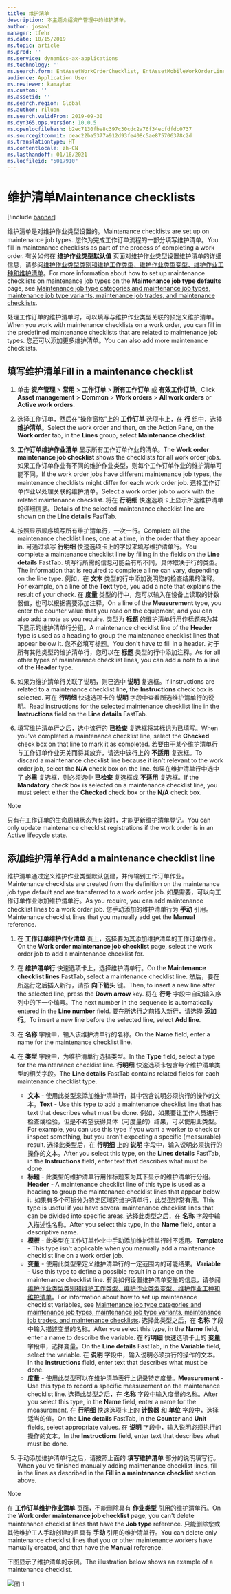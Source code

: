 ```yaml
---
title: 维护清单
description: 本主题介绍资产管理中的维护清单。
author: josaw1
manager: tfehr
ms.date: 10/15/2019
ms.topic: article
ms.prod: ''
ms.service: dynamics-ax-applications
ms.technology: ''
ms.search.form: EntAssetWorkOrderChecklist, EntAssetMobileWorkOrderLineChecklistDetails
audience: Application User
ms.reviewer: kamaybac
ms.custom: ''
ms.assetid: ''
ms.search.region: Global
ms.author: riluan
ms.search.validFrom: 2019-09-30
ms.dyn365.ops.version: 10.0.5
ms.openlocfilehash: b2ec7130fbe8c397c30cdc2a76f34ecfdfdc0737
ms.sourcegitcommit: deac22ba5377a912d93fe408c5ae875706378c2d
ms.translationtype: HT
ms.contentlocale: zh-CN
ms.lasthandoff: 01/16/2021
ms.locfileid: "5017910"
---
```

# <a name="maintenance-checklists"></a><span data-ttu-id="c2e9f-103">维护清单</span><span class="sxs-lookup"><span data-stu-id="c2e9f-103">Maintenance checklists</span></span>

[!include [banner](../../includes/banner.md)]



<span data-ttu-id="c2e9f-104">维护清单是对维护作业类型设置的。</span><span class="sxs-lookup"><span data-stu-id="c2e9f-104">Maintenance checklists are set up on maintenance job types.</span></span> <span data-ttu-id="c2e9f-105">您作为完成工作订单流程的一部分填写维护清单。</span><span class="sxs-lookup"><span data-stu-id="c2e9f-105">You fill in maintenance checklists as part of the process of completing a work order.</span></span> <span data-ttu-id="c2e9f-106">有关如何在 **维护作业类型默认值** 页面对维护作业类型设置维护清单的详细信息，请参阅[维护作业类型类别和维护工作类型、维护作业类型变型、维护作业工种和维护清单](../setup-for-work-orders/job-groups-and-job-types-variants-trades-and-checklists.md)。</span><span class="sxs-lookup"><span data-stu-id="c2e9f-106">For more information about how to set up maintenance checklists on maintenance job types on the **Maintenance job type defaults** page, see [Maintenance job type categories and maintenance job types, maintenance job type variants, maintenance job trades, and maintenance checklists](../setup-for-work-orders/job-groups-and-job-types-variants-trades-and-checklists.md).</span></span>

<span data-ttu-id="c2e9f-107">处理工作订单的维护清单时，可以填写与维护作业类型关联的预定义维护清单。</span><span class="sxs-lookup"><span data-stu-id="c2e9f-107">When you work with maintenance checklists on a work order, you can fill in the predefined maintenance checklists that are related to maintenance job types.</span></span> <span data-ttu-id="c2e9f-108">您还可以添加更多维护清单。</span><span class="sxs-lookup"><span data-stu-id="c2e9f-108">You can also add more maintenance checklists.</span></span>


## <a name="fill-in-a-maintenance-checklist"></a><span data-ttu-id="c2e9f-109">填写维护清单</span><span class="sxs-lookup"><span data-stu-id="c2e9f-109">Fill in a maintenance checklist</span></span>

1. <span data-ttu-id="c2e9f-110">单击 **资产管理** > **常用** > **工作订单** > **所有工作订单** 或 **有效工作订单**。</span><span class="sxs-lookup"><span data-stu-id="c2e9f-110">Click **Asset management** > **Common** > **Work orders** > **All work orders** or **Active work orders**.</span></span>

2. <span data-ttu-id="c2e9f-111">选择工作订单，然后在“操作窗格”上的 **工作订单** 选项卡上，在 **行** 组中，选择 **维护清单**。</span><span class="sxs-lookup"><span data-stu-id="c2e9f-111">Select the work order and then, on the Action Pane, on the **Work order** tab, in the **Lines** group, select **Maintenance checklist**.</span></span>

3. <span data-ttu-id="c2e9f-112">**工作订单维护作业清单** 显示所有工作订单作业的清单。</span><span class="sxs-lookup"><span data-stu-id="c2e9f-112">The **Work order maintenance job checklist** shows the checklists for all work order jobs.</span></span> <span data-ttu-id="c2e9f-113">如果工作订单作业有不同的维护作业类型，则每个工作订单作业的维护清单可能不同。</span><span class="sxs-lookup"><span data-stu-id="c2e9f-113">If the work order jobs have different maintenance job types, the maintenance checklists might differ for each work order job.</span></span> <span data-ttu-id="c2e9f-114">选择工作订单作业以处理关联的维护清单。</span><span class="sxs-lookup"><span data-stu-id="c2e9f-114">Select a work order job to work with the related maintenance checklist.</span></span> <span data-ttu-id="c2e9f-115">将在 **行明细** 快速选项卡上显示所选维护清单的详细信息。</span><span class="sxs-lookup"><span data-stu-id="c2e9f-115">Details of the selected maintenance checklist line are shown on the **Line details** FastTab.</span></span>

4. <span data-ttu-id="c2e9f-116">按照显示顺序填写所有维护清单行，一次一行。</span><span class="sxs-lookup"><span data-stu-id="c2e9f-116">Complete all the maintenance checklist lines, one at a time, in the order that they appear in.</span></span> <span data-ttu-id="c2e9f-117">可通过填写 **行明细** 快速选项卡上的字段来填写维护清单行。</span><span class="sxs-lookup"><span data-stu-id="c2e9f-117">You complete a maintenance checklist line by filling in the fields on the **Line details** FastTab.</span></span> <span data-ttu-id="c2e9f-118">填写行所需的信息可能会有所不同，具体取决于行的类型。</span><span class="sxs-lookup"><span data-stu-id="c2e9f-118">The information that is required to complete a line can vary, depending on the line type.</span></span> <span data-ttu-id="c2e9f-119">例如，在 **文本** 类型的行中添加说明您的检查结果的注释。</span><span class="sxs-lookup"><span data-stu-id="c2e9f-119">For example, on a line of the **Text** type, you add a note that explains the result of your check.</span></span> <span data-ttu-id="c2e9f-120">在 **度量** 类型的行中，您可以输入在设备上读取的计数器值，也可以根据需要添加注释。</span><span class="sxs-lookup"><span data-stu-id="c2e9f-120">On a line of the **Measurement** type, you enter the counter value that you read on the equipment, and you can also add a note as you require.</span></span> <span data-ttu-id="c2e9f-121">类型为 **标题** 的维护清单行用作标题来为其下显示的维护清单行分组。</span><span class="sxs-lookup"><span data-stu-id="c2e9f-121">A maintenance checklist line of the **Header** type is used as a heading to group the maintenance checklist lines that appear below it.</span></span> <span data-ttu-id="c2e9f-122">您不必填写标题。</span><span class="sxs-lookup"><span data-stu-id="c2e9f-122">You don't have to fill in a header.</span></span> <span data-ttu-id="c2e9f-123">对于所有其他类型的维护清单行，您可以在 **标题** 类型的行中添加注释。</span><span class="sxs-lookup"><span data-stu-id="c2e9f-123">As for all other types of maintenance checklist lines, you can add a note to a line of the **Header** type.</span></span>

5. <span data-ttu-id="c2e9f-124">如果为维护清单行关联了说明，则已选中 **说明** 复选框。</span><span class="sxs-lookup"><span data-stu-id="c2e9f-124">If instructions are related to a maintenance checklist line, the **Instructions** check box is selected.</span></span> <span data-ttu-id="c2e9f-125">可在 **行明细** 快速选项卡的 **说明** 字段中查看所选维护清单行的说明。</span><span class="sxs-lookup"><span data-stu-id="c2e9f-125">Read instructions for the selected maintenance checklist line in the **Instructions** field on the **Line details** FastTab.</span></span>

6. <span data-ttu-id="c2e9f-126">填写维护清单行之后，选中该行的 **已检查** 复选框将其标记为已填写。</span><span class="sxs-lookup"><span data-stu-id="c2e9f-126">When you've completed a maintenance checklist line, select the **Checked** check box on that line to mark it as completed.</span></span> <span data-ttu-id="c2e9f-127">若要由于某个维护清单行与工作订单作业无关而将其放弃，请选中该行上的 **不适用** 复选框。</span><span class="sxs-lookup"><span data-stu-id="c2e9f-127">To discard a maintenance checklist line because it isn't relevant to the work order job, select the **N/A** check box on the line.</span></span> <span data-ttu-id="c2e9f-128">如果在维护清单行中选中了 **必需** 复选框，则必须选中 **已检查** 复选框或 **不适用** 复选框。</span><span class="sxs-lookup"><span data-stu-id="c2e9f-128">If the **Mandatory** check box is selected on a maintenance checklist line, you must select either the **Checked** check box or the **N/A** check box.</span></span>

>[!NOTE]
><span data-ttu-id="c2e9f-129">只有在工作订单的生命周期状态为[有效](../setup-for-work-orders/work-order-lifecycle-states.md)时，才能更新维护清单登记。</span><span class="sxs-lookup"><span data-stu-id="c2e9f-129">You can only update maintenance checklist registrations if the work order is in an [Active](../setup-for-work-orders/work-order-lifecycle-states.md) lifecycle state.</span></span>  


## <a name="add-a-maintenance-checklist-line"></a><span data-ttu-id="c2e9f-130">添加维护清单行</span><span class="sxs-lookup"><span data-stu-id="c2e9f-130">Add a maintenance checklist line</span></span>

<span data-ttu-id="c2e9f-131">维护清单通过定义维护作业类型默认创建，并传输到工作订单作业。</span><span class="sxs-lookup"><span data-stu-id="c2e9f-131">Maintenance checklists are created from the definition on the maintenance job type default and are transferred to a work order job.</span></span> <span data-ttu-id="c2e9f-132">如果需要，可以向工作订单作业添加维护清单行。</span><span class="sxs-lookup"><span data-stu-id="c2e9f-132">As you require, you can add maintenance checklist lines to a work order job.</span></span> <span data-ttu-id="c2e9f-133">您手动添加的维护清单行为 **手动** 引用。</span><span class="sxs-lookup"><span data-stu-id="c2e9f-133">Maintenance checklist lines that you manually add get the **Manual** reference.</span></span>

1. <span data-ttu-id="c2e9f-134">在 **工作订单维护作业清单** 页上，选择要为其添加维护清单的工作订单作业。</span><span class="sxs-lookup"><span data-stu-id="c2e9f-134">On the **Work order maintenance job checklist** page, select the work order job to add a maintenance checklist for.</span></span>

2. <span data-ttu-id="c2e9f-135">在 **维护清单行** 快速选项卡上，选择维护清单行。</span><span class="sxs-lookup"><span data-stu-id="c2e9f-135">On the **Maintenance checklist lines** FastTab, select a maintenance checklist line.</span></span> <span data-ttu-id="c2e9f-136">然后，要在所选行之后插入新行，请按 **向下箭头** 键。</span><span class="sxs-lookup"><span data-stu-id="c2e9f-136">Then, to insert a new line after the selected line, press the **Down arrow** key.</span></span> <span data-ttu-id="c2e9f-137">将在 **行号** 字段中自动输入序列中的下一个编号。</span><span class="sxs-lookup"><span data-stu-id="c2e9f-137">The next number in the sequence is automatically entered in the **Line number** field.</span></span> <span data-ttu-id="c2e9f-138">要在所选行之前插入新行，请选择 **添加行**。</span><span class="sxs-lookup"><span data-stu-id="c2e9f-138">To insert a new line before the selected line, select **Add line**.</span></span> 

3. <span data-ttu-id="c2e9f-139">在 **名称** 字段中，输入该维护清单行的名称。</span><span class="sxs-lookup"><span data-stu-id="c2e9f-139">On the **Name** field, enter a name for the maintenance checklist line.</span></span>

4. <span data-ttu-id="c2e9f-140">在 **类型** 字段中，为维护清单行选择类型。</span><span class="sxs-lookup"><span data-stu-id="c2e9f-140">In the **Type** field, select a type for the maintenance checklist line.</span></span> <span data-ttu-id="c2e9f-141">**行明细** 快速选项卡包含每个维护清单类型的相关字段。</span><span class="sxs-lookup"><span data-stu-id="c2e9f-141">The **Line details** FastTab contains related fields for each maintenance checklist type.</span></span>
    - <span data-ttu-id="c2e9f-142">**文本** - 使用此类型来添加维护清单行，其中包含说明必须执行的操作的文本。</span><span class="sxs-lookup"><span data-stu-id="c2e9f-142">**Text** - Use this type to add a maintenance checklist line that has text that describes what must be done.</span></span> <span data-ttu-id="c2e9f-143">例如，如果要让工作人员进行检查或检验，但是不希望获得具体（可度量的）结果，可以使用此类型。</span><span class="sxs-lookup"><span data-stu-id="c2e9f-143">For example, you can use this type if you want a worker to check or inspect something, but you aren't expecting a specific (measurable) result.</span></span> <span data-ttu-id="c2e9f-144">选择此类型后，在 **行明细** 上的 **说明** 字段中，输入说明必须执行的操作的文本。</span><span class="sxs-lookup"><span data-stu-id="c2e9f-144">After you select this type, on the **Lines details** FastTab, in the **Instructions** field, enter text that describes what must be done.</span></span>
    - <span data-ttu-id="c2e9f-145">**标题** - 此类型的维护清单行用作标题来为其下显示的维护清单行分组。</span><span class="sxs-lookup"><span data-stu-id="c2e9f-145">**Header** - A maintenance checklist line of this type is used as a heading to group the maintenance checklist lines that appear below it.</span></span> <span data-ttu-id="c2e9f-146">如果有多个可拆分为特定区域的维护清单行，此类型非常有用。</span><span class="sxs-lookup"><span data-stu-id="c2e9f-146">This type is useful if you have several maintenance checklist lines that can be divided into specific areas.</span></span> <span data-ttu-id="c2e9f-147">选择此类型之后，在 **名称** 字段中输入描述性名称。</span><span class="sxs-lookup"><span data-stu-id="c2e9f-147">After you select this type, in the **Name** field, enter a descriptive name.</span></span>
    - <span data-ttu-id="c2e9f-148">**模板** - 此类型在工作订单作业中手动添加维护清单行时不适用。</span><span class="sxs-lookup"><span data-stu-id="c2e9f-148">**Template** - This type isn't applicable when you manually add a maintenance checklist line on a work order job.</span></span>  
    - <span data-ttu-id="c2e9f-149">**变量** - 使用此类型来定义维护清单行的一定范围内的可能结果。</span><span class="sxs-lookup"><span data-stu-id="c2e9f-149">**Variable** - Use this type to define a possible result in a range on the maintenance checklist line.</span></span> <span data-ttu-id="c2e9f-150">有关如何设置维护清单变量的信息，请参阅[维护作业类型类别和维护工作类型、维护作业类型变型、维护作业工种和维护清单](../setup-for-work-orders/job-groups-and-job-types-variants-trades-and-checklists.md)。</span><span class="sxs-lookup"><span data-stu-id="c2e9f-150">For information about how to set up maintenance checklist variables, see [Maintenance job type categories and maintenance job types, maintenance job type variants, maintenance job trades, and maintenance checklists](../setup-for-work-orders/job-groups-and-job-types-variants-trades-and-checklists.md).</span></span> <span data-ttu-id="c2e9f-151">选择此类型之后，在 **名称** 字段中输入描述变量的名称。</span><span class="sxs-lookup"><span data-stu-id="c2e9f-151">After you select this type, in the **Name** field, enter a name to describe the variable.</span></span> <span data-ttu-id="c2e9f-152">在 **行明细** 快速选项卡上的 **变量** 字段中，选择变量。</span><span class="sxs-lookup"><span data-stu-id="c2e9f-152">On the **Line details** FastTab, in the **Variable** field, select the variable.</span></span> <span data-ttu-id="c2e9f-153">在 **说明** 字段中，输入说明必须执行的操作的文本。</span><span class="sxs-lookup"><span data-stu-id="c2e9f-153">In the **Instructions** field, enter text that describes what must be done.</span></span>
    - <span data-ttu-id="c2e9f-154">**度量** - 使用此类型可以在维护清单表行上记录特定度量。</span><span class="sxs-lookup"><span data-stu-id="c2e9f-154">**Measurement** - Use this type to record a specific measurement on the maintenance checklist line.</span></span> <span data-ttu-id="c2e9f-155">选择此类型之后，在 **名称** 字段中输入度量的名称。</span><span class="sxs-lookup"><span data-stu-id="c2e9f-155">After you select this type, in the **Name** field, enter a name for the measurement.</span></span> <span data-ttu-id="c2e9f-156">在 **行明细** 快速选项卡上的 **计数器** 和 **单位** 字段中，选择适当的值。</span><span class="sxs-lookup"><span data-stu-id="c2e9f-156">On the **Line details** FastTab, in the **Counter** and **Unit** fields, select appropriate values.</span></span> <span data-ttu-id="c2e9f-157">在 **说明** 字段中，输入说明必须执行的操作的文本。</span><span class="sxs-lookup"><span data-stu-id="c2e9f-157">In the **Instructions** field, enter text that describes what must be done.</span></span>

5. <span data-ttu-id="c2e9f-158">手动添加维护清单行之后，请按照上面的 **填写维护清单** 部分的说明填写行。</span><span class="sxs-lookup"><span data-stu-id="c2e9f-158">When you've finished manually adding maintenance checklist lines, fill in the lines as described in the **Fill in a maintenance checklist** section above.</span></span>

>[!NOTE]
><span data-ttu-id="c2e9f-159">在 **工作订单维护作业清单** 页面，不能删除具有 **作业类型** 引用的维护清单行。</span><span class="sxs-lookup"><span data-stu-id="c2e9f-159">On the **Work order maintenance job checklist** page, you can't delete maintenance checklist lines that have the **Job type** reference.</span></span> <span data-ttu-id="c2e9f-160">只能删除您或其他维护工人手动创建的且具有 **手动** 引用的维护清单行。</span><span class="sxs-lookup"><span data-stu-id="c2e9f-160">You can delete only maintenance checklist lines that you or other maintenance workers have manually created, and that have the **Manual** reference.</span></span>

<span data-ttu-id="c2e9f-161">下图显示了维护清单的示例。</span><span class="sxs-lookup"><span data-stu-id="c2e9f-161">The illustration below shows an example of a maintenance checklist.</span></span>

![图 1](media/14-work-orders.png)

